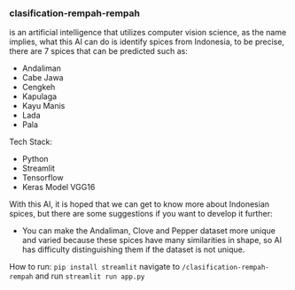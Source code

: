 ### clasification-rempah-rempah
is an artificial intelligence that utilizes computer vision science, as the name implies, what this AI can do is identify spices from Indonesia, to be precise, there are 7 spices that can be predicted such as:
- Andaliman
- Cabe Jawa
- Cengkeh
- Kapulaga
- Kayu Manis
- Lada
- Pala

Tech Stack:
- Python
- Streamlit
- Tensorflow
- Keras Model VGG16

With this AI, it is hoped that we can get to know more about Indonesian spices, but there are some suggestions if you want to develop it further:
- You can make the Andaliman, Clove and Pepper dataset more unique and varied because these spices have many similarities in shape, so AI has difficulty distinguishing them if the dataset is not unique.

How to run:
`pip install streamlit`
navigate to `/clasification-rempah-rempah`
and run `streamlit run app.py`
